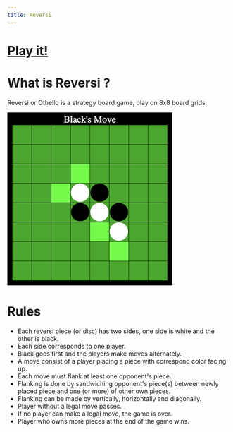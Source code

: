```yaml
---
title: Reversi
---
```


# [Play it!](./)

# What is Reversi ?
Reversi or Othello is a strategy board game, play on  8x8  board grids.  


![Reversi](./imgs/game.png)  


# Rules
- Each reversi piece (or disc) has two sides, one side is white and the other is black. 
- Each side corresponds to one player.
- Black goes first and the players make moves alternately. 
- A move consist of a player placing a piece with correspond color facing up.
- Each move must flank at least one opponent's piece.
- Flanking is done by sandwiching opponent's piece(s) between newly placed piece and one (or more) of other own pieces.
- Flanking can be made by vertically, horizontally and diagonally.
- Player without a legal move passes.
- If no player can make a legal move, the game is over.
- Player who owns more pieces at the end of the game wins.
